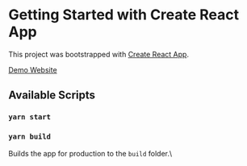 # Getting Started with Create React App

This project was bootstrapped with [Create React App](https://github.com/facebook/create-react-app).

[Demo Website](https://kind-golick-0ba083.netlify.app/)

## Available Scripts

### `yarn start`

### `yarn build`

Builds the app for production to the `build` folder.\
